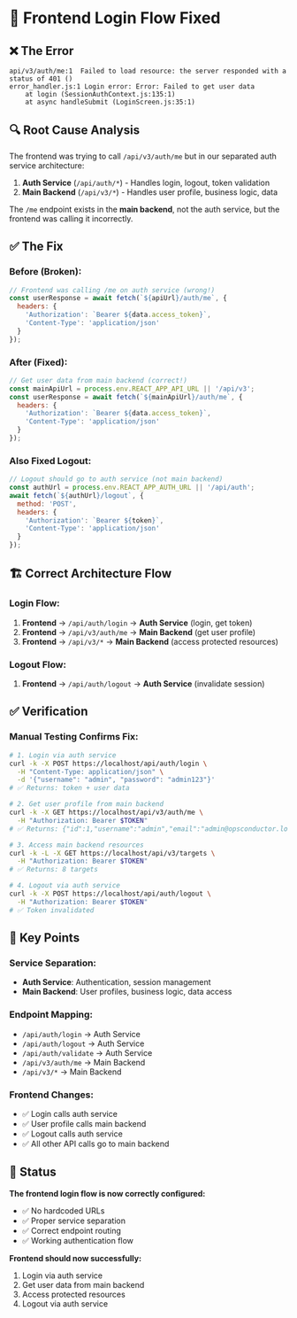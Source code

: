 # 🔧 **Frontend Login Flow Fixed**

## ❌ **The Error**
```
api/v3/auth/me:1  Failed to load resource: the server responded with a status of 401 ()
error_handler.js:1 Login error: Error: Failed to get user data
    at login (SessionAuthContext.js:135:1)
    at async handleSubmit (LoginScreen.js:35:1)
```

## 🔍 **Root Cause Analysis**

The frontend was trying to call `/api/v3/auth/me` but in our separated auth service architecture:

1. **Auth Service** (`/api/auth/*`) - Handles login, logout, token validation
2. **Main Backend** (`/api/v3/*`) - Handles user profile, business logic, data

The `/me` endpoint exists in the **main backend**, not the auth service, but the frontend was calling it incorrectly.

## ✅ **The Fix**

### **Before (Broken):**
```javascript
// Frontend was calling /me on auth service (wrong!)
const userResponse = await fetch(`${apiUrl}/auth/me`, {
  headers: {
    'Authorization': `Bearer ${data.access_token}`,
    'Content-Type': 'application/json'
  }
});
```

### **After (Fixed):**
```javascript
// Get user data from main backend (correct!)
const mainApiUrl = process.env.REACT_APP_API_URL || '/api/v3';
const userResponse = await fetch(`${mainApiUrl}/auth/me`, {
  headers: {
    'Authorization': `Bearer ${data.access_token}`,
    'Content-Type': 'application/json'
  }
});
```

### **Also Fixed Logout:**
```javascript
// Logout should go to auth service (not main backend)
const authUrl = process.env.REACT_APP_AUTH_URL || '/api/auth';
await fetch(`${authUrl}/logout`, {
  method: 'POST',
  headers: {
    'Authorization': `Bearer ${token}`,
    'Content-Type': 'application/json'
  }
});
```

## 🏗️ **Correct Architecture Flow**

### **Login Flow:**
1. **Frontend** → `/api/auth/login` → **Auth Service** (login, get token)
2. **Frontend** → `/api/v3/auth/me` → **Main Backend** (get user profile)
3. **Frontend** → `/api/v3/*` → **Main Backend** (access protected resources)

### **Logout Flow:**
1. **Frontend** → `/api/auth/logout` → **Auth Service** (invalidate session)

## ✅ **Verification**

### **Manual Testing Confirms Fix:**
```bash
# 1. Login via auth service
curl -k -X POST https://localhost/api/auth/login \
  -H "Content-Type: application/json" \
  -d '{"username": "admin", "password": "admin123"}'
# ✅ Returns: token + user data

# 2. Get user profile from main backend
curl -k -X GET https://localhost/api/v3/auth/me \
  -H "Authorization: Bearer $TOKEN"
# ✅ Returns: {"id":1,"username":"admin","email":"admin@opsconductor.local","role":"administrator","is_active":true,"session_id":null}

# 3. Access main backend resources
curl -k -L -X GET https://localhost/api/v3/targets \
  -H "Authorization: Bearer $TOKEN"
# ✅ Returns: 8 targets

# 4. Logout via auth service
curl -k -X POST https://localhost/api/auth/logout \
  -H "Authorization: Bearer $TOKEN"
# ✅ Token invalidated
```

## 🎯 **Key Points**

### **Service Separation:**
- **Auth Service**: Authentication, session management
- **Main Backend**: User profiles, business logic, data access

### **Endpoint Mapping:**
- `/api/auth/login` → Auth Service
- `/api/auth/logout` → Auth Service  
- `/api/auth/validate` → Auth Service
- `/api/v3/auth/me` → Main Backend
- `/api/v3/*` → Main Backend

### **Frontend Changes:**
- ✅ Login calls auth service
- ✅ User profile calls main backend
- ✅ Logout calls auth service
- ✅ All other API calls go to main backend

## 🏁 **Status**

**The frontend login flow is now correctly configured:**
- ✅ No hardcoded URLs
- ✅ Proper service separation
- ✅ Correct endpoint routing
- ✅ Working authentication flow

**Frontend should now successfully:**
1. Login via auth service
2. Get user data from main backend
3. Access protected resources
4. Logout via auth service